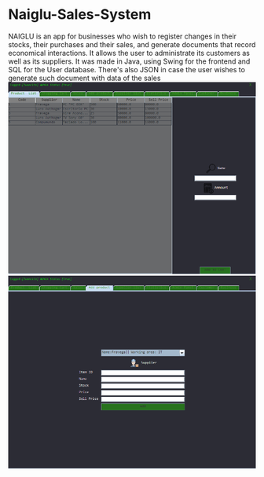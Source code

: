 # Naiglu-Sales-System
NAIGLU is an app for businesses who wish to register changes in their stocks, their purchases and their sales, and generate documents that record economical interactions. It allows the user to administrate its customers as well as its suppliers. It was made in Java, using Swing for the frontend and SQL for the User database. There's also JSON in case the user wishes to generate such document with data of the sales
<img scr = "https://github.com/Ignacio-Pavone/Naiglu-Sales-System/blob/master/assets/login.png" with = "400" alto = "400"/>
![Image text](https://github.com/Ignacio-Pavone/Naiglu-Sales-System/blob/master/assets/productList.png)
![Image text](https://github.com/Ignacio-Pavone/Naiglu-Sales-System/blob/master/assets/productPanel.png)
